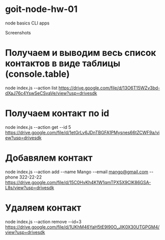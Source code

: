 # goit-node-hw-01

node basics CLI apps

Screenshots

# Получаем и выводим весь список контактов в виде таблицы (console.table)
node index.js --action list
https://drive.google.com/file/d/13O6T15WZv3bd-dXaJ76c4YswSeCSvaVe/view?usp=drivesdk

# Получаем контакт по id
node index.js --action get --id 5
https://drive.google.com/file/d/1etGrLv6JDnTBGFA1PMysnes66tZCWF9a/view?usp=drivesdk

# Добавялем контакт
node index.js --action add --name Mango --email mango@gmail.com --phone 322-22-22
https://drive.google.com/file/d/15C0HvKh4K1W1qmTPX5X9ClK86GSA-L8s/view?usp=drivesdk

# Удаляем контакт
node index.js --action remove --id=3
https://drive.google.com/file/d/1UKhM46YaH5tE9l90O_JlK0X30UTGPGM4/view?usp=drivesdk
